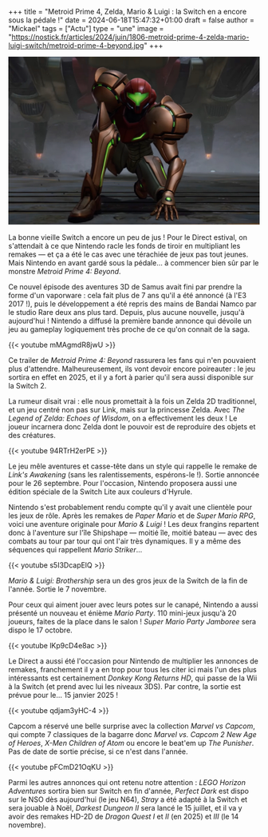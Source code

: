 +++
title = "Metroid Prime 4, Zelda, Mario & Luigi : la Switch en a encore sous la pédale !"
date = 2024-06-18T15:47:32+01:00
draft = false
author = "Mickael"
tags = ["Actu"]
type = "une"
image = "https://nostick.fr/articles/2024/juin/1806-metroid-prime-4-zelda-mario-luigi-switch/metroid-prime-4-beyond.jpg"
+++

![Metroid Prime 4: Beyond](metroid-prime-4-beyond.jpg "Samus enfin de retour pour botter des culs !")

La bonne vieille Switch a encore un peu de jus ! Pour le  Direct estival, on s'attendait à ce que Nintendo racle les fonds de tiroir en multipliant les remakes — et ça a été le cas avec une térachiée de jeux pas tout jeunes. Mais Nintendo en avant gardé sous la pédale… à commencer bien sûr par le monstre *Metroid Prime 4: Beyond*.

Ce nouvel épisode des aventures 3D de Samus avait fini par prendre la forme d'un vaporware : cela fait plus de 7 ans qu'il a été annoncé (à l'E3 2017 !), puis le développement a été repris des mains de Bandai Namco par le studio Rare deux ans plus tard. Depuis, plus aucune nouvelle, jusqu'à aujourd'hui ! Nintendo a diffusé la première bande annonce qui dévoile un jeu au gameplay logiquement très proche de ce qu'on connait de la saga.

{{< youtube mMAgmdR8jwU >}}

Ce trailer de *Metroid Prime 4: Beyond* rassurera les fans qui n'en pouvaient plus d'attendre. Malheureusement, ils vont devoir encore poireauter : le jeu sortira en effet en 2025, et il y a fort à parier qu'il sera aussi disponible sur la Switch 2.

La rumeur disait vrai : elle nous promettait à la fois un Zelda 2D traditionnel, et un jeu centré non pas sur Link, mais sur la princesse Zelda. Avec *The Legend of Zelda: Echoes of Wisdom*, on a effectivement les deux ! Le joueur incarnera donc Zelda dont le pouvoir est de reproduire des objets et des créatures.

{{< youtube 94RTrH2erPE >}}

Le jeu mêle aventures et casse-tête dans un style qui rappelle le remake de *Link's Awakening* (sans les ralentissements, espérons-le !). Sortie annoncée pour le 26 septembre. Pour l'occasion, Nintendo proposera aussi une édition spéciale de la Switch Lite aux couleurs d'Hyrule.

Nintendo s'est probablement rendu compte qu'il y avait une clientèle pour les jeux de rôle. Après les remakes de *Paper Mario* et de *Super Mario RPG*, voici une aventure originale pour *Mario & Luigi* ! Les deux frangins repartent donc à l'aventure sur l'île Shipshape — moitié île, moitié bateau — avec des combats au tour par tour qui ont l'air très dynamiques. Il y a même des séquences qui rappellent *Mario Striker*…

{{< youtube s5I3DcapElQ >}}

*Mario & Luigi: Brothership* sera un des gros jeux de la Switch de la fin de l'année. Sortie le 7 novembre.

Pour ceux qui aiment jouer avec leurs potes sur le canapé, Nintendo a aussi présenté un nouveau et énième *Mario Party*. 110 mini-jeux jusqu'à 20 joueurs, faites de la place dans le salon ! *Super Mario Party Jamboree* sera dispo le 17 octobre.

{{< youtube lKp9cD4e8ac >}}

Le Direct a aussi été l'occasion pour Nintendo de multiplier les  annonces de remakes, franchement il y a en trop pour tous les citer ici mais l'un des plus intéressants est certainement *Donkey Kong Returns HD*, qui passe de la Wii à la Switch (et prend avec lui les niveaux 3DS). Par contre, la sortie est prévue pour le… 15 janvier 2025 !

{{< youtube qdjam3yHC-4 >}}

Capcom a réservé une belle surprise avec la collection *Marvel vs Capcom*, qui compte 7 classiques de la bagarre donc *Marvel vs. Capcom 2 New Age of Heroes*, *X-Men Children of Atom* ou encore le beat'em up *The Punisher*. Pas de date de sortie précise, si ce n'est dans l'année.

{{< youtube pFCmD21OqKU >}}

Parmi les autres annonces qui ont retenu notre attention : *LEGO Horizon Adventures* sortira bien sur Switch en fin d'année, *Perfect Dark* est dispo sur le NSO dès aujourd'hui (le jeu N64), *Stray* a été adapté à la Switch et sera jouable à Noël, *Darkest Dungeon II* sera lancé le 15 juillet, et il va y avoir des remakes HD-2D de *Dragon Quest I* et *II* (en 2025) et *III*  (le 14 novembre).